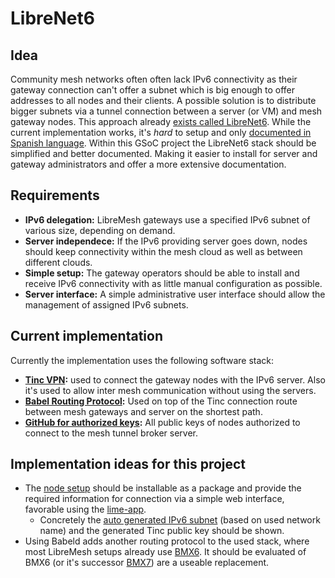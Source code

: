 # LibreNet6
## Idea
Community mesh networks often often lack IPv6 connectivity as their gateway
connection can't offer a subnet which is big enough to offer addresses to all
nodes and their clients. A possible solution is to distribute bigger subnets via
a tunnel connection between a server (or VM) and mesh gateway nodes.
This approach already [exists called LibreNet6](docs.altermundi.net/LibreNet6).
While the current implementation works, it's *hard* to setup and only [documented
in Spanish language](http://docs.altermundi.net/LibreNet6/Setup).
Within this GSoC project the LibreNet6 stack should be simplified and better
documented. Making it easier to install for server and gateway administrators
and offer a more extensive documentation.

## Requirements
* **IPv6 delegation:** LibreMesh gateways use a specified IPv6 subnet of various
  size, depending on demand.
* **Server independece:** If the IPv6 providing server goes down, nodes should
  keep connectivity within the mesh cloud as well as between different clouds.
* **Simple setup:** The gateway operators should be able to install and receive
  IPv6 connectivity with as little manual configuration as possible.
* **Server interface:** A simple administrative user interface should allow the
  management of assigned IPv6 subnets.
## Current implementation
Currently the implementation uses the following software stack:
* **[Tinc VPN](http://tinc-vpn.org/):** used to connect the gateway nodes with
  the IPv6 server. Also it's used to allow inter mesh communication without
using the servers.
* **[Babel Routing Protocol](https://www.irif.fr/~jch/software/babel/):** Used
  on top of the Tinc connection route between mesh gateways and server on the
shortest path.
* **[GitHub for authorized
  keys](https://github.com/libremesh/librenet6-hostkeys):** All public keys of
nodes authorized to connect to the mesh tunnel broker server.

## Implementation ideas for this project
* The [node setup](http://docs.altermundi.net/LibreNet6/Setup#openwrt) should be
installable as a package and provide the required information for connection via
a simple web interface, favorable using the
[lime-app](https://github.com/libremesh/lime-app/).
    * Concretely the [auto generated IPv6 subnet](https://github.com/libremesh/lime-packages/blob/develop/packages/lime-system/files/etc/config/lime-defaults#L18)
(based on used network name) and the generated Tinc public key should be shown.
* Using Babeld adds another routing protocol to the used stack, where most
  LibreMesh setups already use [BMX6](https://github.com/bmx-routing/bmx6). It
should be evaluated of BMX6 (or it's successor
[BMX7](https://github.com/bmx-routing/bmx7)) are a useable replacement.
